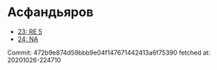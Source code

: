 # Асфандьяров
- [23: RE 5](23.md)
- [24: NA](24.md)

Commit: 472b9e874d59bbb9e04f147671442413a6f75390
 fetched at: 20201026-224710
